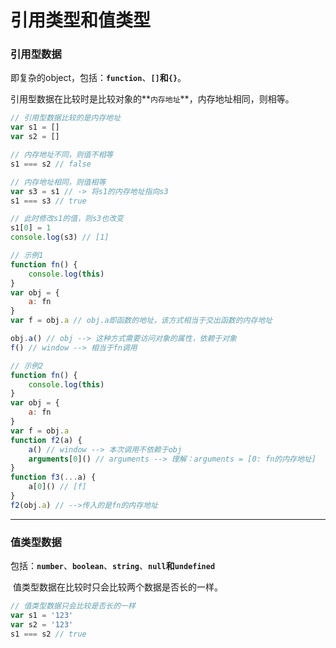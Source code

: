 # 引用类型和值类型

### 引用型数据

​	即复杂的object，包括：**`function`**、**`[]`**和**`{}`**。

​	引用型数据在比较时是比较对象的**`内存地址`**，内存地址相同，则相等。

```js
// 引用型数据比较的是内存地址
var s1 = []
var s2 = []

// 内存地址不同，则值不相等
s1 === s2 // false

// 内存地址相同，则值相等
var s3 = s1 // -> 将s1的内存地址指向s3
s1 === s3 // true

// 此时修改s1的值，则s3也改变
s1[0] = 1
console.log(s3) // [1]
```

```js
// 示例1
function fn() {
	console.log(this)
}
var obj = {
	a: fn
}
var f = obj.a // obj.a即函数的地址，该方式相当于交出函数的内存地址

obj.a() // obj --> 这种方式需要访问对象的属性，依赖于对象
f() // window --> 相当于fn调用
```

```js
// 示例2
function fn() {
	console.log(this)
}
var obj = {
	a: fn
}
var f = obj.a
function f2(a) {
	a() // window --> 本次调用不依赖于obj
	arguments[0]() // arguments --> 理解：arguments = [0: fn的内存地址] 
}
function f3(...a) {
	a[0]() // [f]
}
f2(obj.a) // -->传入的是fn的内存地址
```

---

### 值类型数据

​	包括：**`number`**、**`boolean`**、**`string`**、**`null`**和**`undefined`**

​	值类型数据在比较时只会比较两个数据是否长的一样。

```javascript
// 值类型数据只会比较是否长的一样
var s1 = '123'
var s2 = '123'
s1 === s2 // true
```


